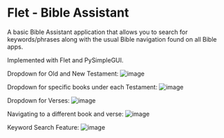 # Flet - Bible Assistant

A basic Bible Assistant application that allows you to search for keywords/phrases
along with the usual Bible navigation found on all Bible apps.

Implemented with Flet and PySimpleGUI.

Dropdown for Old and New Testament:
![image](https://github.com/gentdimad/Flet---Bible-Assistant/assets/113000044/f11a28e7-6398-4722-9528-871599e20cb8)


Dropdown for specific books under each Testament:
![image](https://github.com/gentdimad/Flet---Bible-Assistant/assets/113000044/ee2c8c92-e7ac-4ca3-94dd-7b1f97b77042)


Dropdown for Verses:
![image](https://github.com/gentdimad/Flet---Bible-Assistant/assets/113000044/25133975-4a8c-48e5-bcef-3d52ae9d187e)


Navigating to a different book and verse:
![image](https://github.com/gentdimad/Flet---Bible-Assistant/assets/113000044/b075eeb9-2a40-4457-ac91-2045847bab68)


Keyword Search Feature:
![image](https://github.com/gentdimad/Flet---Bible-Assistant/assets/113000044/1eb6afb4-2309-4c37-920a-3675f906d360)


